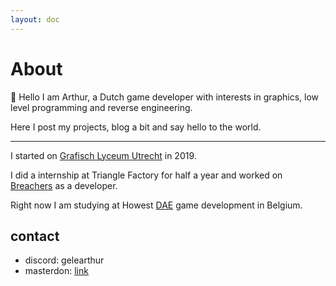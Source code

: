 ```yaml
---
layout: doc
---
```


# About

👋 Hello I am Arthur, a Dutch game developer with interests in graphics, low level programming and reverse engineering.

Here I post my projects, blog a bit and say hello to the world.

---
I started on [Grafisch Lyceum Utrecht](https://www.glu.nl/) in 2019. 

I did a internship at Triangle Factory for half a year and worked on [Breachers](https://store.steampowered.com/app/1922010/Breachers/) as a developer.

Right now I am studying at Howest [DAE](https://digitalartsandentertainment.be/) game development in Belgium.


## contact
- discord: gelearthur
- masterdon: [link](https://mastodon.gamedev.place/@GeleArthur)

